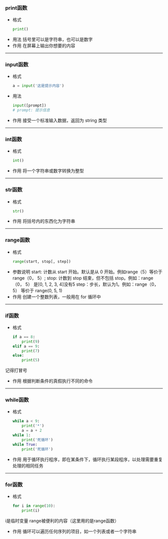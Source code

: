 ### print函数
- 格式
	```python
	print()
	```
- 用法
	括号里可以是字符串，也可以是数字
- 作用
	在屏幕上输出你想要的内容
---
### input函数
- 格式
	```python
	a = input('这是提示内容')  
	```
- 用法
	```python
	input([prompt])
	# prompt: 提示信息
	```
- 作用
接受一个标准输入数据，返回为 string 类型
---
### int函数
- 格式
	```python
	int()
	```
- 作用
	将一个字符串或数字转换为整型
---
### str函数
- 格式
	```python
	str()
	```
- 作用
	将括号内的东西化为字符串
---
### range函数
- 格式
	```python
	range(start, stop[, step])
	```
- 参数说明
	start: 计数从 start 开始。默认是从 0 开始。例如range（5）等价于range（0， 5）;
stop: 计数到 stop 结束，但不包括 stop。例如：range（0， 5） 是[0, 1, 2, 3, 4]没有5
step：步长，默认为1。例如：range（0， 5） 等价于 range(0, 5, 1)
- 作用
	创建一个整数列表，一般用在 for 循环中
---
### if函数
- 格式
	```python
	if a == 8:
		print(9)
	elif a == 9:
		print(7)
	else:
		print(5)
	```
记得打冒号
- 作用
	根据判断条件的真假执行不同的命令
---
### while函数
- 格式
	```python
	while a < 9:
		print('*')
		a = a + 2
	while 1:
		print('死循环')
	while True:
		print('死循环')
	```
- 作用
用于循环执行程序，即在某条件下，循环执行某段程序，以处理需要重复处理的相同任务
---
### for函数
- 格式
	```python
	for i in range(10):
		print(i)
	```
i是临时变量
range被便利的内容（这里用的是range函数）
- 作用
	循环可以遍历任何序列的项目，如一个列表或者一个字符串
